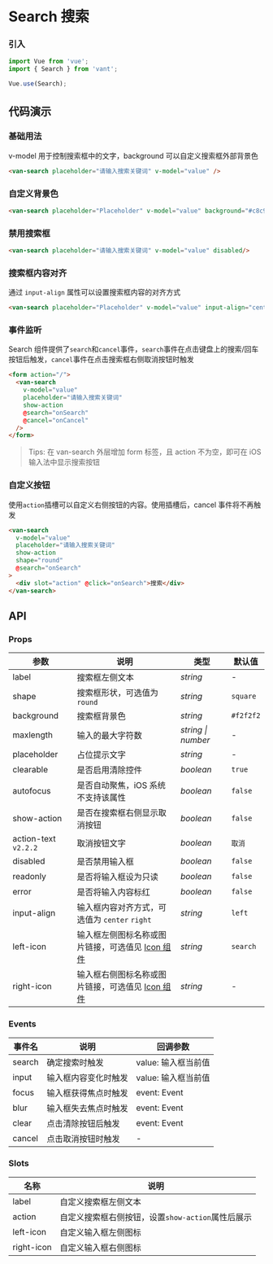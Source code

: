 # Search 搜索

### 引入

```js
import Vue from 'vue';
import { Search } from 'vant';

Vue.use(Search);
```

## 代码演示

### 基础用法

v-model 用于控制搜索框中的文字，background 可以自定义搜索框外部背景色

```html
<van-search placeholder="请输入搜索关键词" v-model="value" />
```

### 自定义背景色

```html
<van-search placeholder="Placeholder" v-model="value" background="#c8c9cc"/>
```

### 禁用搜索框

```html
<van-search placeholder="请输入搜索关键词" v-model="value" disabled/>
```

### 搜索框内容对齐
通过 `input-align` 属性可以设置搜索框内容的对齐方式

```html
<van-search placeholder="Placeholder" v-model="value" input-align="center"/>
```

### 事件监听

Search 组件提供了`search`和`cancel`事件，`search`事件在点击键盘上的搜索/回车按钮后触发，`cancel`事件在点击搜索框右侧取消按钮时触发

```html
<form action="/">
  <van-search
    v-model="value"
    placeholder="请输入搜索关键词"
    show-action
    @search="onSearch"
    @cancel="onCancel"
  />
</form>
```

> Tips: 在 van-search 外层增加 form 标签，且 action 不为空，即可在 iOS 输入法中显示搜索按钮

### 自定义按钮

使用`action`插槽可以自定义右侧按钮的内容。使用插槽后，cancel 事件将不再触发

```html
<van-search
  v-model="value"
  placeholder="请输入搜索关键词"
  show-action
  shape="round"
  @search="onSearch"
>
  <div slot="action" @click="onSearch">搜索</div>
</van-search>
```

## API

### Props

| 参数 | 说明 | 类型 | 默认值 |
|------|------|------|------|
| label | 搜索框左侧文本 | *string* | - |
| shape | 搜索框形状，可选值为 `round` | *string* | `square` |
| background | 搜索框背景色 | *string* | `#f2f2f2` |
| maxlength | 输入的最大字符数 | *string \| number* | - |
| placeholder | 占位提示文字 | *string* | - |
| clearable | 是否启用清除控件 | *boolean* | `true` |
| autofocus | 是否自动聚焦，iOS 系统不支持该属性 | *boolean* | `false` |
| show-action | 是否在搜索框右侧显示取消按钮 | *boolean* | `false` |
| action-text `v2.2.2` | 取消按钮文字 | *boolean* | `取消` |
| disabled | 是否禁用输入框 | *boolean* | `false` |
| readonly | 是否将输入框设为只读 | *boolean* | `false` |
| error | 是否将输入内容标红 | *boolean* | `false` |
| input-align | 输入框内容对齐方式，可选值为 `center` `right` | *string* | `left` |
| left-icon | 输入框左侧图标名称或图片链接，可选值见 [Icon 组件](#/zh-CN/icon) | *string* | `search` |
| right-icon | 输入框右侧图标名称或图片链接，可选值见 [Icon 组件](#/zh-CN/icon) | *string* | - |

### Events

| 事件名 | 说明 | 回调参数 |
|------|------|------|
| search | 确定搜索时触发 | value: 输入框当前值 |
| input | 输入框内容变化时触发 | value: 输入框当前值 |
| focus | 输入框获得焦点时触发 | event: Event |
| blur | 输入框失去焦点时触发 | event: Event |
| clear | 点击清除按钮后触发 | event: Event |
| cancel | 点击取消按钮时触发 | - |

### Slots

| 名称 | 说明 |
|------|------|
| label | 自定义搜索框左侧文本 |
| action | 自定义搜索框右侧按钮，设置`show-action`属性后展示 |
| left-icon | 自定义输入框左侧图标 |
| right-icon | 自定义输入框右侧图标 |
